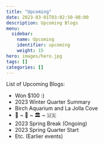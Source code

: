 ```yaml
---
title: "Upcoming"
date: 2023-03-01T03:02:50-08:00
description: Upcoming Blogs
menu:
  sidebar:
    name: Upcoming
    identifier: upcoming
    weight: 15
hero: images/hero.jpg
tags: []
categories: []
---
```


List of Upcoming Blogs:

* Won $100 :)
* 2023 Winter Quarter Summary
* Birch Aquarium and La Jolla Cove
* 🍲 ~ 🌸 ~ 🏛 ~ 🇺🇸
* 2023 Spring Break (Ongoing)
* 2023 Spring Quarter Start
* Etc. (Earlier events)